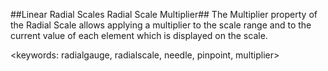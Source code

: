 ##Linear Radial Scales Radial Scale Multiplier##
The Multiplier property of the Radial Scale allows applying a multiplier to the scale range and to the current value of each element which is displayed on the scale.

<keywords: radialgauge, radialscale, needle, pinpoint, multiplier>